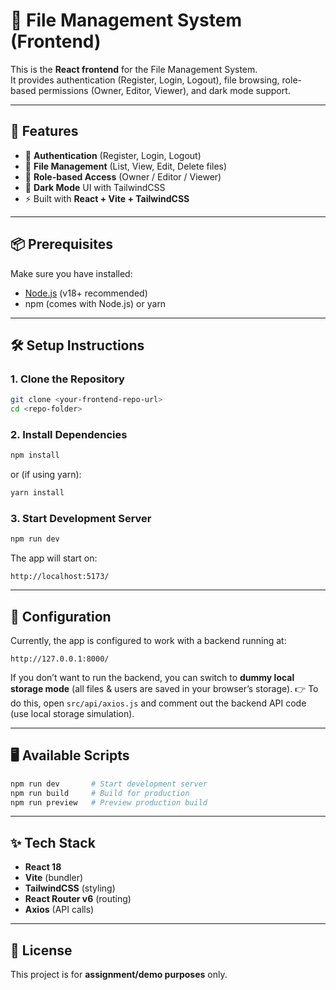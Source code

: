 # 📂 File Management System (Frontend)

This is the **React frontend** for the File Management System.  
It provides authentication (Register, Login, Logout), file browsing, role-based permissions (Owner, Editor, Viewer), and dark mode support.  

---

## 🚀 Features
- 🔐 **Authentication** (Register, Login, Logout)  
- 📁 **File Management** (List, View, Edit, Delete files)  
- 👥 **Role-based Access** (Owner / Editor / Viewer)  
- 🌙 **Dark Mode** UI with TailwindCSS  
- ⚡ Built with **React + Vite + TailwindCSS**  

---

## 📦 Prerequisites
Make sure you have installed:
- [Node.js](https://nodejs.org/) (v18+ recommended)  
- npm (comes with Node.js) or yarn  

---

## 🛠️ Setup Instructions

### 1. Clone the Repository
```bash
git clone <your-frontend-repo-url>
cd <repo-folder>
````

### 2. Install Dependencies

```bash
npm install
```

or (if using yarn):

```bash
yarn install
```

### 3. Start Development Server

```bash
npm run dev
```

The app will start on:

```
http://localhost:5173/
```

---

## 🔧 Configuration

Currently, the app is configured to work with a backend running at:

```
http://127.0.0.1:8000/
```

If you don’t want to run the backend, you can switch to **dummy local storage mode** (all files & users are saved in your browser’s storage).
👉 To do this, open `src/api/axios.js` and comment out the backend API code (use local storage simulation).

---

## 🖥️ Available Scripts

```bash
npm run dev       # Start development server
npm run build     # Build for production
npm run preview   # Preview production build
```

---

## ✨ Tech Stack

* **React 18**
* **Vite** (bundler)
* **TailwindCSS** (styling)
* **React Router v6** (routing)
* **Axios** (API calls)

---

## 📜 License

This project is for **assignment/demo purposes** only.

